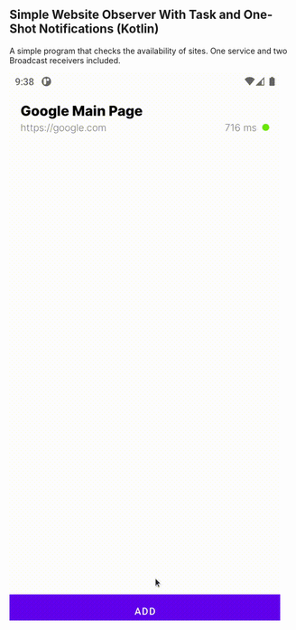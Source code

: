 ## Simple Website Observer With Task and One-Shot Notifications (Kotlin)

A simple program that checks the availability of sites. One service and two Broadcast receivers
included.

![Observer Preview](git-assets/preview.gif)
